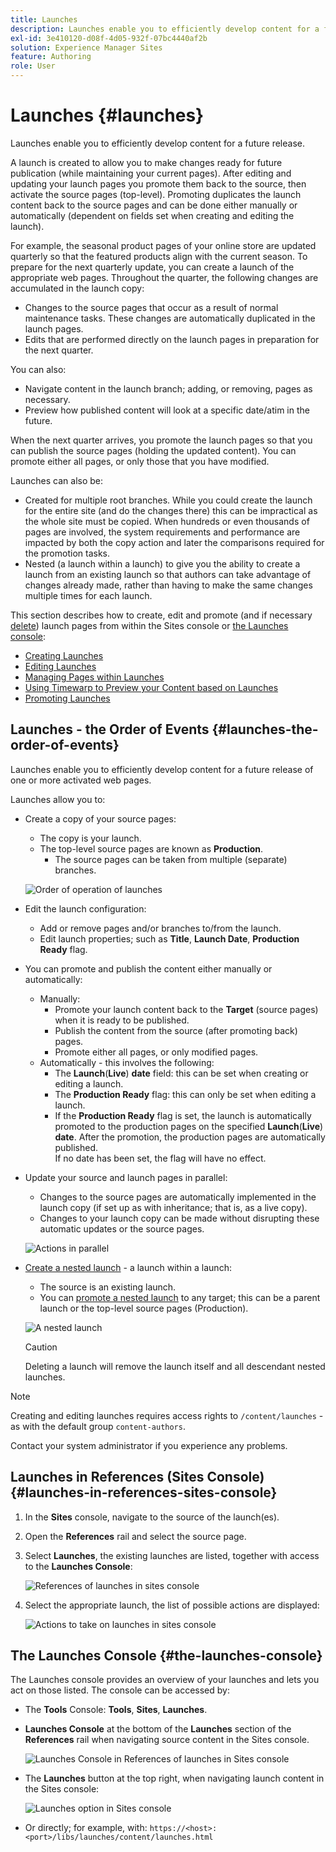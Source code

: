 ```yaml
---
title: Launches
description: Launches enable you to efficiently develop content for a future release. They allow you to make changes ready for future publication, while maintaining your current pages
exl-id: 3e410120-d08f-4d05-932f-07bc4440af2b
solution: Experience Manager Sites
feature: Authoring
role: User
---
```

# Launches {#launches}

Launches enable you to efficiently develop content for a future release.

A launch is created to allow you to make changes ready for future publication (while maintaining your current pages). After editing and updating your launch pages you promote them back to the source, then activate the source pages (top-level). Promoting duplicates the launch content back to the source pages and can be done either manually or automatically (dependent on fields set when creating and editing the launch).

For example, the seasonal product pages of your online store are updated quarterly so that the featured products align with the current season. To prepare for the next quarterly update, you can create a launch of the appropriate web pages. Throughout the quarter, the following changes are accumulated in the launch copy:

* Changes to the source pages that occur as a result of normal maintenance tasks. These changes are automatically duplicated in the launch pages.
* Edits that are performed directly on the launch pages in preparation for the next quarter.

You can also:

* Navigate content in the launch branch; adding, or removing, pages as necessary.
* Preview how published content will look at a specific date/atim in the future.

When the next quarter arrives, you promote the launch pages so that you can publish the source pages (holding the updated content). You can promote either all pages, or only those that you have modified.

Launches can also be:

* Created for multiple root branches. While you could create the launch for the entire site (and do the changes there) this can be impractical as the whole site must be copied. When hundreds or even thousands of pages are involved, the system requirements and performance are impacted by both the copy action and later the comparisons required for the promotion tasks.
* Nested (a launch within a launch) to give you the ability to create a launch from an existing launch so that authors can take advantage of changes already made, rather than having to make the same changes multiple times for each launch.

This section describes how to create, edit and promote (and if necessary [delete](/help/sites-cloud/authoring/launches/creating.md#deleting-a-launch)) launch pages from within the Sites console or [the Launches console](#the-launches-console):

* [Creating Launches](/help/sites-cloud/authoring/launches/creating.md)
* [Editing Launches](/help/sites-cloud/authoring/launches/editing.md)
* [Managing Pages within Launches](/help/sites-cloud/authoring/launches/managing-pages.md)
* [Using Timewarp to Preview your Content based on Launches](/help/sites-cloud/authoring/launches/preview.md)
* [Promoting Launches](/help/sites-cloud/authoring/launches/promoting.md)

## Launches - the Order of Events {#launches-the-order-of-events}

Launches enable you to efficiently develop content for a future release of one or more activated web pages.

Launches allow you to:

* Create a copy of your source pages:
  * The copy is your launch.
  * The top-level source pages are known as **Production**.
    * The source pages can be taken from multiple (separate) branches.

  ![Order of operation of launches](/help/sites-cloud/authoring/assets/launches-order.png)

* Edit the launch configuration:
  * Add or remove pages and/or branches to/from the launch.
  * Edit launch properties; such as **Title**, **Launch Date**, **Production Ready** flag.
* You can promote and publish the content either manually or automatically:
  * Manually:
    * Promote your launch content back to the **Target** (source pages) when it is ready to be published.
    * Publish the content from the source (after promoting back) pages.
    * Promote either all pages, or only modified pages.
  * Automatically - this involves the following:
    * The **Launch**(**Live**) **date** field: this can be set when creating or editing a launch.  
    * The **Production Ready** flag: this can only be set when editing a launch.
    * If the **Production Ready** flag is set, the launch is automatically promoted to the production pages on the specified **Launch**(**Live**) **date**. After the promotion, the production pages are automatically published.  
          If no date has been set, the flag will have no effect.
* Update your source and launch pages in parallel:
  * Changes to the source pages are automatically implemented in the launch copy (if set up as with inheritance; that is, as a live copy).  
  * Changes to your launch copy can be made without disrupting these automatic updates or the source pages.

  ![Actions in parallel](/help/sites-cloud/authoring/assets/launches-parallel.png)

* [Create a nested launch](/help/sites-cloud/authoring/launches/creating.md#creating-a-nested-launch) - a launch within a launch:
  * The source is an existing launch.
  * You can [promote a nested launch](/help/sites-cloud/authoring/launches/promoting.md#promoting-a-nested-launch) to any target; this can be a parent launch or the top-level source pages (Production).

  ![A nested launch](/help/sites-cloud/authoring/assets/launches-nested.png)

  >[!CAUTION]
  >
  >Deleting a launch will remove the launch itself and all descendant nested launches.

>[!NOTE]
>
>Creating and editing launches requires access rights to `/content/launches` - as with the default group `content-authors`.
>
>Contact your system administrator if you experience any problems.

## Launches in References (Sites Console) {#launches-in-references-sites-console}

1. In the **Sites** console, navigate to the source of the launch(es).
1. Open the **References** rail and select the source page.
1. Select **Launches**, the existing launches are listed, together with access to the **Launches Console**:

   ![References of launches in sites console](/help/sites-cloud/authoring/assets/launches-references.png)

1. Select the appropriate launch, the list of possible actions are displayed:

   ![Actions to take on launches in sites console](/help/sites-cloud/authoring/assets/launches-references-actions.png)

## The Launches Console {#the-launches-console}

The Launches console provides an overview of your launches and lets you act on those listed. The console can be accessed by:

* The **Tools** Console: **Tools**, **Sites**, **Launches**.

* **Launches Console** at the bottom of the **Launches** section of the **References** rail when navigating source content in the Sites console.

  ![Launches Console in References of launches in Sites console](/help/sites-cloud/authoring/assets/launches-references.png)

* The **Launches** button at the top right, when navigating launch content in the Sites console:

  ![Launches option in Sites console](/help/sites-cloud/authoring/assets/launches-console-navigate-launch-content.png)

* Or directly; for example, with:
   `https://<host>:<port>/libs/launches/content/launches.html`
